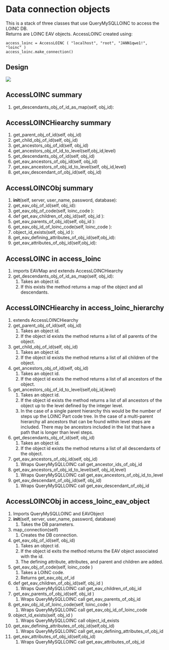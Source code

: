 # Data connection objects

This is a stack of three classes that use QueryMySQLLOINC to access the LOINC DB.  
Returns are LOINC EAV objects. AccessLOINC created using:

```
access_loinc = AccessLOINC ( "localhost", "root", "JANN1qwe1!", "loinc" )
access_loinc.make_connection()
```



## Design

![](access_loinc.png)

## AccessLOINC summary
1. get_descendants_obj_of_id_as_map(self, obj_id):

## AccessLOINCHiearchy summary
1. get_parent_obj_of_id(self, obj_id)
2. get_child_obj_of_id(self, obj_id)
3. get_ancestors_obj_of_id(self, obj_id)
4. get_ancestors_obj_of_id_to_level(self,obj_id,level)
5. get_descendants_obj_of_id(self, obj_id)
6. get_eav_ancestors_of_obj_id(self, obj_id)
7. get_eav_ancestors_of_obj_id_to_level(self, obj_id,level)
8. get_eav_descendant_of_obj_id(self, obj_id)

## AccessLOINCObj summary
1. __init__(self, server, user_name, password, database):
2. get_eav_obj_of_id(self, obj_id):
3. get_eav_obj_of_code(self, loinc_code ):
4. def get_eav_children_of_obj_id(self, obj_id ):
5. get_eav_parents_of_obj_id(self, obj_id ):
6. get_eav_obj_id_of_loinc_code(self, loinc_code ):
7. object_id_exists(self, obj_id ):
8. get_eav_defining_attributes_of_obj_id(self,obj_id):
9. get_eav_attributes_of_obj_id(self,obj_id):


## AccessLOINC in access_loinc
1. imports EAVMap and extends AccessLOINCHiearchy
2. get_descendants_obj_of_id_as_map(self, obj_id):
    1. Takes an object id.
    2. If this exists the method returns a map of the object and all descendants.

## AccessLOINCHiearchy in access_loinc_hierarchy
1. extends AccessLOINCHiearchy
2. get_parent_obj_of_id(self, obj_id)
    1. Takes an object id.
    2. If the object id exists the method returns a list of all parents of the object.
3. get_child_obj_of_id(self, obj_id)
    1. Takes an object id.
    2. If the object id exists the method returns a list of all children of the object.
4. get_ancestors_obj_of_id(self, obj_id)
    1. Takes an object id.
    2. If the object id exists the method returns a list of all ancestors of the object.
5. get_ancestors_obj_of_id_to_level(self,obj_id,level)
    1. Takes an object id.
    2. If the object id exists the method returns a list of all ancestors of the object up to the level defined by the integer level.
    3. In the case of a single parent hierarchy this would be the number of steps up the LOINC Part code tree. In the case of a multi-parent hierarchy all ancestors that can be found within level steps are included.  There may be ancestors included in the list that have a path that is longer than level steps.
6. get_descendants_obj_of_id(self, obj_id)
    1. Takes an object id.
    2. If the object id exists the method returns a list of all descendants of the object.
7. get_eav_ancestors_of_obj_id(self, obj_id)
    1. Wraps QueryMySQLLOINC call get_ancestor_ids_of_obj_id
8. get_eav_ancestors_of_obj_id_to_level(self, obj_id,level)
    1. Wraps QueryMySQLLOINC call get_eav_ancestors_of_obj_id_to_level
9. get_eav_descendant_of_obj_id(self, obj_id)
    1. Wraps QueryMySQLLOINC call get_eav_descendant_of_obj_id

## AccessLOINCObj in access_loinc_eav_object
1. Imports QueryMySQLLOINC and EAVObject
2. __init__(self, server, user_name, password, database)
    1. Takes the DB parameters.
3. map_connection(self)
    1. Creates the DB connection.
4. get_eav_obj_of_id(self, obj_id)
    1. Takes an object id.
    2. If the object id exits the method returns the EAV object associated with the id.
    3. The defining attribute, attributes, and parent and children are added.
5. get_eav_obj_of_code(self, loinc_code )
    1. Takes a LOINC code.
    2. Returns get_eav_obj_of_id
6. def get_eav_children_of_obj_id(self, obj_id )
    1. Wraps QueryMySQLLOINC call get_eav_children_of_obj_id
7. get_eav_parents_of_obj_id(self, obj_id )
    1. Wraps QueryMySQLLOINC call get_eav_parents_of_obj_id
8. get_eav_obj_id_of_loinc_code(self, loinc_code )
    1. Wraps QueryMySQLLOINC call get_eav_obj_id_of_loinc_code
9. object_id_exists(self, obj_id )
    1. Wraps QueryMySQLLOINC call object_id_exists
10. get_eav_defining_attributes_of_obj_id(self,obj_id)
    1. Wraps QueryMySQLLOINC call get_eav_defining_attributes_of_obj_id
11. get_eav_attributes_of_obj_id(self,obj_id)
    1. Wraps QueryMySQLLOINC call get_eav_attributes_of_obj_id


